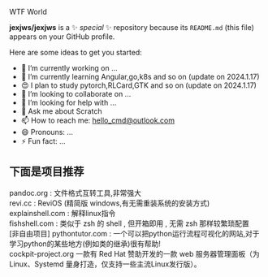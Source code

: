 WTF World


**jexjws/jexjws** is a ✨ _special_ ✨ repository because its `README.md` (this file) appears on your GitHub profile.


Here are some ideas to get you started:


- 🔭 I’m currently working on ...
- 🌱 I’m currently learning Angular,go,k8s and so on (update on 2024.1.17)
- 😍 I plan to study pytorch,RLCard,GTK and so on (update on 2024.1.17)
- 👯 I’m looking to collaborate on ...
- 🤔 I’m looking for help with ...
- 💬 Ask me about Scratch
- 📫 How to reach me: hello_cmd@outlook.com
- 😄 Pronouns: ...
- ⚡ Fun fact: ...




下面是项目推荐
-------------------

pandoc.org : 文件格式互转工具,非常强大    
revi.cc : ReviOS (精简版 windows,有无需重装系统的安装方式)    
explainshell.com : 解释linux指令   
fishshell.com  :  类似于 zsh 的 shell , 但开箱即用 , 无需 zsh 那样较繁琐配置    
[非自由项目] pythontutor.com : 一个可以把python运行流程可视化的网站,对于学习python的某些地方(例如类的继承)很有帮助!        
cockpit-project.org 一款有 Red Hat 赞助开发的一款 web 服务器管理面板（为 Linux、Systemd 量身打造，仅支持一些主流Linux发行版）。
